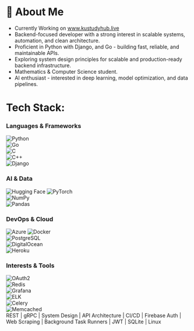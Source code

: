# 💫 About Me  
- Currently Working on www.kustudyhub.live
- Backend-focused developer with a strong interest in scalable systems, automation, and clean architecture.  
- Proficient in Python with Django, and Go - building fast, reliable, and maintainable APIs.  
- Exploring system design principles for scalable and production-ready backend infrastructure.  
- Mathematics & Computer Science student.  
- AI enthusiast - interested in deep learning, model optimization, and data pipelines.

# Tech Stack:

### Languages & Frameworks  
![Python](https://img.shields.io/badge/python-3670A0?style=for-the-badge&logo=python&logoColor=ffdd54)  
![Go](https://img.shields.io/badge/go-%2300ADD8.svg?style=for-the-badge&logo=go&logoColor=white)  
![C](https://img.shields.io/badge/c-%2300599C.svg?style=for-the-badge&logo=c&logoColor=white)  
![C++](https://img.shields.io/badge/c++-%2300599C.svg?style=for-the-badge&logo=c%2B%2B&logoColor=white)  
![Django](https://img.shields.io/badge/django-%23092E20.svg?style=for-the-badge&logo=django&logoColor=white)  

### AI & Data  
![Hugging Face](https://img.shields.io/badge/huggingface-%23FFB300.svg?style=for-the-badge&logo=huggingface&logoColor=black)
![PyTorch](https://img.shields.io/badge/PyTorch-%23EE4C2C.svg?style=for-the-badge&logo=PyTorch&logoColor=white)  
![NumPy](https://img.shields.io/badge/numpy-%23013243.svg?style=for-the-badge&logo=numpy&logoColor=white)  
![Pandas](https://img.shields.io/badge/pandas-%23150458.svg?style=for-the-badge&logo=pandas&logoColor=white)  

### DevOps & Cloud  
![Azure](https://img.shields.io/badge/azure-%230072C6.svg?style=for-the-badge&logo=microsoftazure&logoColor=white)
![Docker](https://img.shields.io/badge/docker-%230db7ed.svg?style=for-the-badge&logo=docker&logoColor=white)  
![PostgreSQL](https://img.shields.io/badge/postgresql-%23316192.svg?style=for-the-badge&logo=postgresql&logoColor=white)  
![DigitalOcean](https://img.shields.io/badge/DigitalOcean-%230167ff.svg?style=for-the-badge&logo=digitalOcean&logoColor=white)  
![Heroku](https://img.shields.io/badge/heroku-%23430098.svg?style=for-the-badge&logo=heroku&logoColor=white)  

### Interests & Tools  
![OAuth2](https://img.shields.io/badge/OAuth2-%2300A86B.svg?style=for-the-badge&logo=oauth&logoColor=white)  
![Redis](https://img.shields.io/badge/Redis-%23D82C2A.svg?style=for-the-badge&logo=redis&logoColor=white)  
![Grafana](https://img.shields.io/badge/Grafana-%23F46800.svg?style=for-the-badge&logo=grafana&logoColor=white)  
![ELK](https://img.shields.io/badge/ELK-%2300B9E4.svg?style=for-the-badge&logo=elastic&logoColor=white)  
![Celery](https://img.shields.io/badge/Celery-%23FF6F00.svg?style=for-the-badge&logo=celery&logoColor=white)  
![Memcached](https://img.shields.io/badge/Memcached-%232F6F70.svg?style=for-the-badge&logo=memcached&logoColor=white)  
REST | gRPC | System Design | API Architecture | CI/CD | Firebase Auth | Web Scraping | Background Task Runners | JWT | SQLite | Linux

